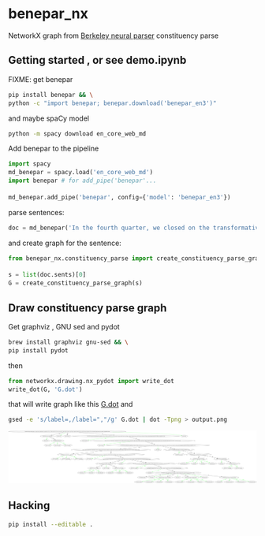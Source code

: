 # benepar_nx

NetworkX graph from [Berkeley neural parser](https://github.com/nikitakit/self-attentive-parser) constituency parse

## Getting started , or see demo.ipynb

FIXME: get benepar 

```bash
pip install benepar && \
python -c "import benepar; benepar.download('benepar_en3')"
```

and maybe spaCy model

```bash 
python -m spacy download en_core_web_md
```

Add benepar to the pipeline 

```python
import spacy
md_benepar = spacy.load('en_core_web_md')
import benepar # for add_pipe('benepar'...

md_benepar.add_pipe('benepar', config={'model': 'benepar_en3'})
```

parse sentences:

```python
doc = md_benepar('In the fourth quarter, we closed on the transformative acquisitions of Larry H. Miller and Total Care Auto, powered by Landcar, Kahlo Chrysler Jeep Dodge, Arapahoe Hyundai-Genesis and the Stevinson Automotive Group, representing approximately $6.6 billion in annualized revenue.')
```

and create graph for the sentence:

```python
from benepar_nx.constituency_parse import create_constituency_parse_graph

s = list(doc.sents)[0]
G = create_constituency_parse_graph(s)
```

## Draw constituency parse graph

Get graphviz , GNU sed and pydot

```bash
brew install graphviz gnu-sed && \
pip install pydot
```

then

```python 
from networkx.drawing.nx_pydot import write_dot
write_dot(G, 'G.dot')
```

that will write graph like this [G.dot](./G.dot) and 

```bash
gsed -e 's/label=,/label=","/g' G.dot | dot -Tpng > output.png
```

![](./output.png)

## Hacking 

```bash
pip install --editable .
```
